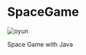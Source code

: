 # SpaceGame

 ![oyun](https://user-images.githubusercontent.com/46938621/113749579-76024d80-9712-11eb-94fb-8a990a90d548.png)

 Space Game with Java
